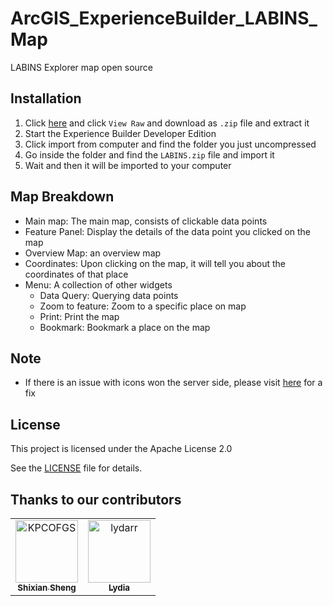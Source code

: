 # ArcGIS_ExperienceBuilder_LABINS_Map

LABINS Explorer map open source

## Installation

1. Click [here](LABINS.zip) and click `View Raw` and download as `.zip` file and extract it
2. Start the Experience Builder Developer Edition
3. Click import from computer and find the folder you just uncompressed
4. Go inside the folder and find the `LABINS.zip` file and import it
5. Wait and then it will be imported to your computer

## Map Breakdown
* Main map: The main map, consists of clickable data points
* Feature Panel: Display the details of the data point you clicked on the map
* Overview Map: an overview map
* Coordinates: Upon clicking on the map, it will tell you about the coordinates of that place
* Menu: A collection of other widgets
    * Data Query: Querying data points
    * Zoom to feature: Zoom to a specific place on map
    * Print: Print the map
    * Bookmark: Bookmark a place on the map

## Note
* If there is an issue with icons won the server side, please visit [here](./modify_config) for a fix

## License
This project is licensed under the Apache License 2.0

See the [LICENSE](LICENSE) file for details.

## Thanks to our contributors

<!-- readme: contributors -start -->
<table>
<tr>
    <td align="center">
        <a href="https://github.com/KPCOFGS">
            <img src="https://avatars.githubusercontent.com/u/100217654?v=4" width="100;" alt="KPCOFGS"/>
            <br />
            <sub><b>Shixian Sheng</b></sub>
        </a>
    </td>
    <td align="center">
        <a href="https://github.com/lydarr">
            <img src="https://avatars.githubusercontent.com/u/167205468?v=4" width="100;" alt="lydarr"/>
            <br />
            <sub><b>Lydia</b></sub>
        </a>
    </td></tr>
</table>
<!-- readme: contributors -end -->

